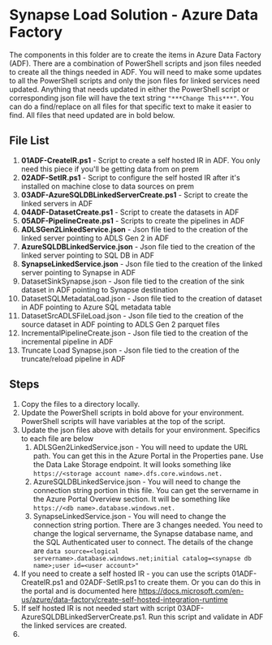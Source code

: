  # Synapse Load Solution - Azure Data Factory
The components in this folder are to create the items in Azure Data Factory (ADF).  There are a combination of PowerShell scripts and json files needed to create all the things needed in ADF.  You will need to make some updates to all the PowerShell scripts and only the json files for linked services need updated.  Anything that needs updated in either the PowerShell script or corresponding json file will have the text string `"***Change This***"`.  You can do a find/replace on all files for that specific text to make it easier to find.  All files that need updated are in bold below.  
	

## File List 
1. **01ADF-CreateIR.ps1** - Script to create a self hosted IR in ADF.  You only need this piece if you'll be getting data from on prem
2. **02ADF-SetIR.ps1** - Script to configure the self hosted IR after it's installed on machine close to data sources on prem 
3. **03ADF-AzureSQLDBLinkedServerCreate.ps1** - Script to create the linked servers in ADF 
4. **04ADF-DatasetCreate.ps1** - Script to create the datasets in ADF 
5. **05ADF-PipelineCreate.ps1** - Scripts to create the pipelines in ADF 
6. **ADLSGen2LinkedService.json** - Json file tied to the creation of the linked server pointing to ADLS Gen 2 in ADF
7. **AzureSQLDBLinkedService.json** - Json file tied to the creation of the linked server pointing to SQL DB in ADF
8. **SynapseLinkedService.json** - Json file tied to the creation of the linked server pointing to Synapse in ADF
9. DatasetSinkSynapse.json - Json file tied to the creation of the sink dataset in ADF pointing to Synapse destination
10. DatasetSQLMetadataLoad.json - Json file tied to the creation of dataset in ADF pointing to Azure SQL metadata table 
11. DatasetSrcADLSFileLoad.json - Json file tied to the creation of the source dataset in ADF pointing to ADLS Gen 2 parquet files
12. IncrementalPipelineCreate.json - Json file tied to the creation of the incremental pipeline in ADF 
13. Truncate Load Synapse.json - Json file tied to the creation of the truncate/reload pipeline in ADF 
	
## Steps
1. Copy the files to a directory locally. 
2. Update the PowerShell scripts in bold above for your environment.  PowerShell scripts will have variables at the top of the script. 
3. Update the json files above with details for your environment.  Specifics to each file are below
	1. ADLSGen2LinkedService.json - You will need to update the URL path.  You can get this in the Azure Portal in the Properties pane.  Use the Data Lake Storage endpoint.  It will looks something like `https://<storage account name>.dfs.core.windows.net.`  
	2. AzureSQLDBLinkedService.json - You will need to change the connection string portion in this file.  You can get the servername in the Azure Portal Overview section.  It will be something like `https://<db name>.database.windows.net.`
	3. SynapseLinkedService.json - You will need to change the connection string portion.  There are 3 changes needed.  You need to change the logical servername, the Synapse database name, and the SQL Authenticated user to connect.  The details of the change are `data source=<logical servername>.database.windows.net;initial catalog=<synapse db name>;user id=<user account>"`
4. If you need to create a self hosted IR - you can use the scripts 01ADF-CreateIR.ps1 and 02ADF-SetIR.ps1 to create them.  Or you can do this in the portal and is documented here https://docs.microsoft.com/en-us/azure/data-factory/create-self-hosted-integration-runtime
5. If self hosted IR is not needed start with script 03ADF-AzureSQLDBLinkedServerCreate.ps1.  Run this script and validate in ADF the linked services are created. 
6. 
